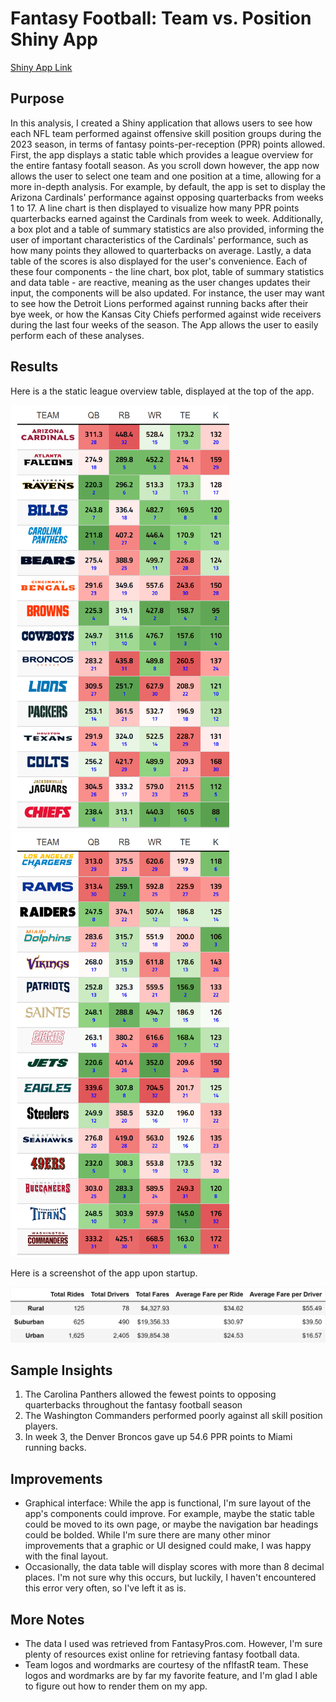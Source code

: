 # Fantasy Football: Team vs. Position Shiny App

[Shiny App Link](https://david-harler-jr.shinyapps.io/team-vs-pos-app/)

## Purpose

In this analysis, I created a Shiny application that allows users to see how each NFL team performed against offensive skill position groups during the 2023 season, in terms of fantasy points-per-reception (PPR) points allowed. First, the app displays a static table which provides a league overview for the entire fantasy footall season. As you scroll down however, the app now allows the user to select one team and one position at a time, allowing for a more in-depth analysis. For example, by default, the app is set to display the Arizona Cardinals' performance against opposing quarterbacks from weeks 1 to 17. A line chart is then displayed to visualize how many PPR points quarterbacks earned against the Cardinals from week to week. Additionally, a box plot and a table of summary statistics are also provided, informing the user of important characteristics of the Cardinals' performance, such as how many points they allowed to quarterbacks on average. Lastly, a data table of the scores is also displayed for the user's convenience. Each of these four components - the line chart, box plot, table of summary statistics and data table - are reactive, meaning as the user changes updates their input, the components will be also updated. For instance, the user may want to see how the Detroit Lions performed against running backs after their bye week, or how the Kansas City Chiefs performed against wide receivers during the last four weeks of the season. The App allows the user to easily perform each of these analyses.

## Results

Here is a the static league overview table, displayed at the top of the app.

<img src="https://github.com/dharlerjr/fantasy_football_team_vs_position_app/blob/main/Images/LeagueOverviewLeft.png" width="350" height="680"> <img src="https://github.com/dharlerjr/fantasy_football_team_vs_position_app/blob/main/Images/LeagueOverviewRight.png" width="350" height="680">

Here is a screenshot of the app upon startup.

![Startup](https://github.com/dharlerjr/PyBer_Analysis/blob/main/analysis/Fig8_City_Type_Summary.png)

## Sample Insights

1. The Carolina Panthers allowed the fewest points to opposing quarterbacks throughout the fantasy football season
2. The Washington Commanders performed poorly against all skill position players.
3. In week 3, the Denver Broncos gave up 54.6 PPR points to Miami running backs.

## Improvements

- Graphical interface: While the app is functional, I'm sure layout of the app's components could improve. For example, maybe the static table could be moved to its own page, or maybe the navigation bar headings could be bolded. While I'm sure there are many other minor improvements that a graphic or UI designed could make, I was happy with the final layout.
- Occasionally, the data table will display scores with more than 8 decimal places. I'm not sure why this occurs, but luckily, I haven't encountered this error very often, so I've left it as is.

## More Notes

- The data I used was retrieved from FantasyPros.com. However, I'm sure plenty of resources exist online for retrieving fantasy football data.
- Team logos and wordmarks are courtesy of the nflfastR team. These logos and wordmarks are by far my favorite feature, and I'm glad I able to figure out how to render them on my app.
